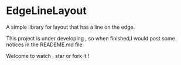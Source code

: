 # EdgeLineLayout
A simple library for layout that has a line on the edge.

This project is under developing , so when finished,I would post some notices in the READEME.md file.

Welcome to watch , star or fork it !


